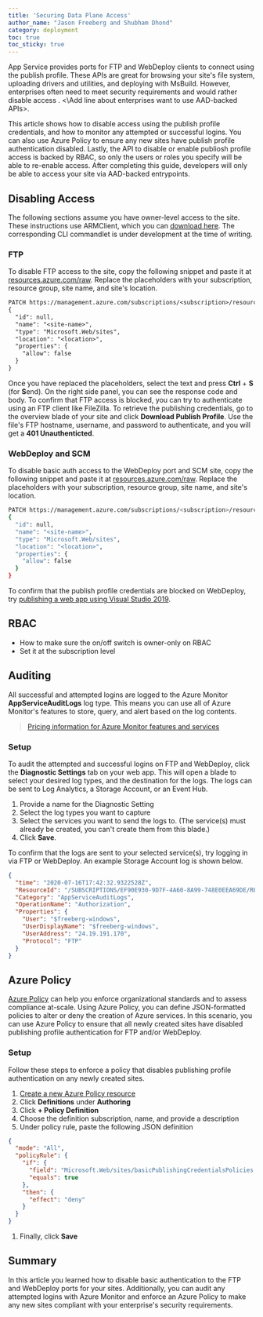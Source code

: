 ```yaml
---
title: 'Securing Data Plane Access'
author_name: "Jason Freeberg and Shubham Dhond"
category: deployment
toc: true
toc_sticky: true
---
```


App Service provides ports for FTP and WebDeploy clients to connect using the publish profile. These APIs are great for browsing your site's file system, uploading drivers and utilities, and deploying with MsBuild. However, enterprises often need to meet security requirements and would rather disable access . <\Add line about enterprises want to use AAD-backed APIs>.

This article shows how to disable access using the publish profile credentials, and how to monitor any attempted or successful logins. You can also use Azure Policy to ensure any new sites have publish profile authentication disabled. Lastly, the API to disable or enable publiosh profile access is backed by RBAC, so only the users or roles you specify will be able to re-enable access. After completing this guide, developers will only be able to access your site via AAD-backed entrypoints.

## Disabling Access

The following sections assume you have owner-level access to the site. These instructions use ARMClient, which you can [download here](https://github.com/projectkudu/ARMClient#armclient). The corresponding CLI commandlet is under development at the time of writing. 

### FTP

To disable FTP access to the site, copy the following snippet and paste it at [resources.azure.com/raw](https://resources.azure.com/raw/). Replace the placeholders with your subscription, resource group, site name, and site's location. 

```txt
PATCH https://management.azure.com/subscriptions/<subscription>/resourceGroups/<resource-group>/providers/Microsoft.Web/sites/<site-name>/basicPublishingCredentialsPolicies/ftp/?api-version=2014-11-01
{
  "id": null,
  "name": "<site-name>",
  "type": "Microsoft.Web/sites",
  "location": "<location>",
  "properties": {
    "allow": false
  }
}
```

Once you have replaced the placeholders, select the text and press **Ctrl** + **S** (for **S**end). On the right side panel, you can see the response code and body. To confirm that FTP access is blocked, you can try to authenticate using an FTP client like FileZilla. To retrieve the publishing credentials, go to the overview blade of your site and click **Download Publish Profile**. Use the file's FTP hostname, username, and password to authenticate, and you will get a **401 Unauthenticted**.

### WebDeploy and SCM

To disable basic auth access to the WebDeploy port and SCM site, copy the following snippet and paste it at [resources.azure.com/raw](https://resources.azure.com/raw/). Replace the placeholders with your subscription, resource group, site name, and site's location. 

```bash
PATCH https://management.azure.com/subscriptions/<subscription>/resourceGroups/<resource-group>/providers/Microsoft.Web/sites/<site-name>/basicPublishingCredentialsPolicies/scm/?api-version=2014-11-01
{
  "id": null,
  "name": "<site-name>",
  "type": "Microsoft.Web/sites",
  "location": "<location>",
  "properties": {
    "allow": false
  }
}
```

To confirm that the publish profile credentials are blocked on WebDeploy, try [publishing a web app using Visual Studio 2019](https://docs.microsoft.com/visualstudio/deployment/quickstart-deploy-to-azure?view=vs-2019).

## RBAC

- How to make sure the on/off switch is owner-only on RBAC
- Set it at the subscription level

## Auditing

All successful and attempted logins are logged to the Azure Monitor **AppServiceAuditLogs** log type. This means you can use all of Azure Monitor's features to store, query, and alert based on the log contents.

> [Pricing information for Azure Monitor features and services](https://azure.microsoft.com/pricing/details/monitor/)

### Setup

To audit the attempted and successful logins on FTP and WebDeploy, click the **Diagnostic Settings** tab on your web app. This will open a blade to select your desired log types, and the destination for the logs. The logs can be sent to Log Analytics, a Storage Account, or an Event Hub. 

1. Provide a name for the Diagnostic Setting
1. Select the log types you want to capture
1. Select the services you want to send the logs to. (The service(s) must already be created, you can't create them from this blade.)
1. Click **Save**.

To confirm that the logs are sent to your selected service(s), try logging in via FTP or WebDeploy. An example Storage Account log is shown below.

```json
{
  "time": "2020-07-16T17:42:32.9322528Z",
  "ResourceId": "/SUBSCRIPTIONS/EF90E930-9D7F-4A60-8A99-748E0EEA69DE/RESOURCEGROUPS/FREEBERGDEMO/PROVIDERS/MICROSOFT.WEB/SITES/FREEBERG-WINDOWS",
  "Category": "AppServiceAuditLogs",
  "OperationName": "Authorization",
  "Properties": {
    "User": "$freeberg-windows",
    "UserDisplayName": "$freeberg-windows",
    "UserAddress": "24.19.191.170",
    "Protocol": "FTP"
  }
}
```

## Azure Policy

[Azure Policy](https://docs.microsoft.com/azure/governance/policy/overview) can help you enforce organizational standards and to assess compliance at-scale. Using Azure Policy, you can define JSON-formatted policies to alter or deny the creation of Azure services. In this scenario, you can use Azure Policy to ensure that all newly created sites have disabled publishing profile authentication for FTP and/or WebDeploy.

### Setup

Follow these steps to enforce a policy that disables publishing profile authentication on any newly created sites.

1. [Create a new Azure Policy resource](https://docs.microsoft.com/azure/governance/policy/assign-policy-portal)
1. Click **Definitions** under **Authoring**
1. Click **+ Policy Definition**
1. Choose the definition subscription, name, and provide a description
1. Under policy rule, paste the following JSON definition

  ```json
  {
    "mode": "All",
    "policyRule": {
      "if": {
        "field": "Microsoft.Web/sites/basicPublishingCredentialsPolicies.ftp.allow",
        "equals": true
      },
      "then": {
        "effect": "deny"
      }
    }
  }
  ```

1. Finally, click **Save**

## Summary

In this article you learned how to disable basic authentication to the FTP and WebDeploy ports for your sites. Additionally, you can audit any attempted logins with Azure Monitor and enforce an Azure Policy to make any new sites compliant with your enterprise's security requirements.
